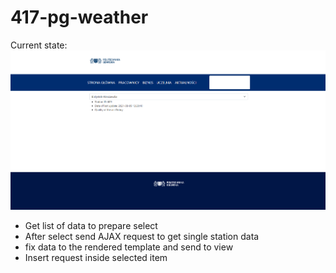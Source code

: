# 417-pg-weather

Current state:
![](gitphoto/202100309-1.PNG)

- Get list of data to prepare select
- After select send AJAX request to get single station data
- fix data to the rendered template and send to view
- Insert request inside selected item
